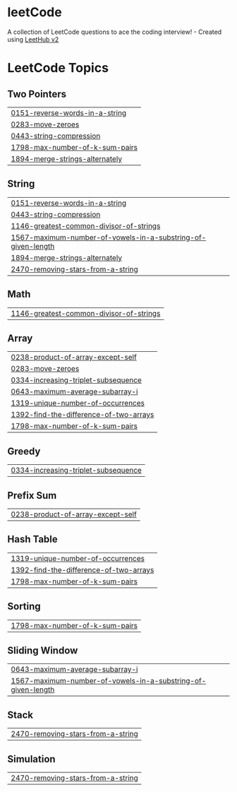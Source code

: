 # leetCode
A collection of LeetCode questions to ace the coding interview! - Created using [LeetHub v2](https://github.com/arunbhardwaj/LeetHub-2.0)

<!---LeetCode Topics Start-->
# LeetCode Topics
## Two Pointers
|  |
| ------- |
| [0151-reverse-words-in-a-string](https://github.com/elishevaTufik/leetCode/tree/master/0151-reverse-words-in-a-string) |
| [0283-move-zeroes](https://github.com/elishevaTufik/leetCode/tree/master/0283-move-zeroes) |
| [0443-string-compression](https://github.com/elishevaTufik/leetCode/tree/master/0443-string-compression) |
| [1798-max-number-of-k-sum-pairs](https://github.com/elishevaTufik/leetCode/tree/master/1798-max-number-of-k-sum-pairs) |
| [1894-merge-strings-alternately](https://github.com/elishevaTufik/leetCode/tree/master/1894-merge-strings-alternately) |
## String
|  |
| ------- |
| [0151-reverse-words-in-a-string](https://github.com/elishevaTufik/leetCode/tree/master/0151-reverse-words-in-a-string) |
| [0443-string-compression](https://github.com/elishevaTufik/leetCode/tree/master/0443-string-compression) |
| [1146-greatest-common-divisor-of-strings](https://github.com/elishevaTufik/leetCode/tree/master/1146-greatest-common-divisor-of-strings) |
| [1567-maximum-number-of-vowels-in-a-substring-of-given-length](https://github.com/elishevaTufik/leetCode/tree/master/1567-maximum-number-of-vowels-in-a-substring-of-given-length) |
| [1894-merge-strings-alternately](https://github.com/elishevaTufik/leetCode/tree/master/1894-merge-strings-alternately) |
| [2470-removing-stars-from-a-string](https://github.com/elishevaTufik/leetCode/tree/master/2470-removing-stars-from-a-string) |
## Math
|  |
| ------- |
| [1146-greatest-common-divisor-of-strings](https://github.com/elishevaTufik/leetCode/tree/master/1146-greatest-common-divisor-of-strings) |
## Array
|  |
| ------- |
| [0238-product-of-array-except-self](https://github.com/elishevaTufik/leetCode/tree/master/0238-product-of-array-except-self) |
| [0283-move-zeroes](https://github.com/elishevaTufik/leetCode/tree/master/0283-move-zeroes) |
| [0334-increasing-triplet-subsequence](https://github.com/elishevaTufik/leetCode/tree/master/0334-increasing-triplet-subsequence) |
| [0643-maximum-average-subarray-i](https://github.com/elishevaTufik/leetCode/tree/master/0643-maximum-average-subarray-i) |
| [1319-unique-number-of-occurrences](https://github.com/elishevaTufik/leetCode/tree/master/1319-unique-number-of-occurrences) |
| [1392-find-the-difference-of-two-arrays](https://github.com/elishevaTufik/leetCode/tree/master/1392-find-the-difference-of-two-arrays) |
| [1798-max-number-of-k-sum-pairs](https://github.com/elishevaTufik/leetCode/tree/master/1798-max-number-of-k-sum-pairs) |
## Greedy
|  |
| ------- |
| [0334-increasing-triplet-subsequence](https://github.com/elishevaTufik/leetCode/tree/master/0334-increasing-triplet-subsequence) |
## Prefix Sum
|  |
| ------- |
| [0238-product-of-array-except-self](https://github.com/elishevaTufik/leetCode/tree/master/0238-product-of-array-except-self) |
## Hash Table
|  |
| ------- |
| [1319-unique-number-of-occurrences](https://github.com/elishevaTufik/leetCode/tree/master/1319-unique-number-of-occurrences) |
| [1392-find-the-difference-of-two-arrays](https://github.com/elishevaTufik/leetCode/tree/master/1392-find-the-difference-of-two-arrays) |
| [1798-max-number-of-k-sum-pairs](https://github.com/elishevaTufik/leetCode/tree/master/1798-max-number-of-k-sum-pairs) |
## Sorting
|  |
| ------- |
| [1798-max-number-of-k-sum-pairs](https://github.com/elishevaTufik/leetCode/tree/master/1798-max-number-of-k-sum-pairs) |
## Sliding Window
|  |
| ------- |
| [0643-maximum-average-subarray-i](https://github.com/elishevaTufik/leetCode/tree/master/0643-maximum-average-subarray-i) |
| [1567-maximum-number-of-vowels-in-a-substring-of-given-length](https://github.com/elishevaTufik/leetCode/tree/master/1567-maximum-number-of-vowels-in-a-substring-of-given-length) |
## Stack
|  |
| ------- |
| [2470-removing-stars-from-a-string](https://github.com/elishevaTufik/leetCode/tree/master/2470-removing-stars-from-a-string) |
## Simulation
|  |
| ------- |
| [2470-removing-stars-from-a-string](https://github.com/elishevaTufik/leetCode/tree/master/2470-removing-stars-from-a-string) |
<!---LeetCode Topics End-->